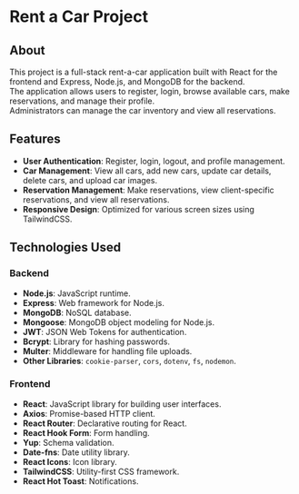 # Rent a Car Project

## About

This project is a full-stack rent-a-car application built with React for the frontend and Express, Node.js, and MongoDB for the backend.</br>
The application allows users to register, login, browse available cars, make reservations, and manage their profile.</br>
Administrators can manage the car inventory and view all reservations.

## Features

- **User Authentication**: Register, login, logout, and profile management.
- **Car Management**: View all cars, add new cars, update car details, delete cars, and upload car images.
- **Reservation Management**: Make reservations, view client-specific reservations, and view all reservations.
- **Responsive Design**: Optimized for various screen sizes using TailwindCSS.

## Technologies Used

### Backend

- **Node.js**: JavaScript runtime.
- **Express**: Web framework for Node.js.
- **MongoDB**: NoSQL database.
- **Mongoose**: MongoDB object modeling for Node.js.
- **JWT**: JSON Web Tokens for authentication.
- **Bcrypt**: Library for hashing passwords.
- **Multer**: Middleware for handling file uploads.
- **Other Libraries**: `cookie-parser`, `cors`, `dotenv`, `fs`, `nodemon`.

### Frontend

- **React**: JavaScript library for building user interfaces.
- **Axios**: Promise-based HTTP client.
- **React Router**: Declarative routing for React.
- **React Hook Form**: Form handling.
- **Yup**: Schema validation.
- **Date-fns**: Date utility library.
- **React Icons**: Icon library.
- **TailwindCSS**: Utility-first CSS framework.
- **React Hot Toast**: Notifications.
